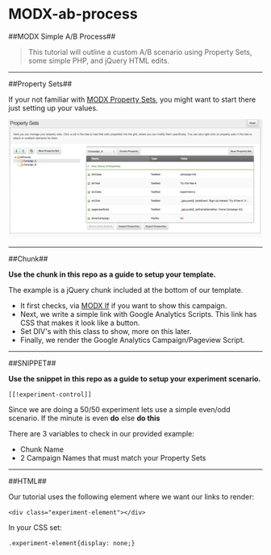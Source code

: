 MODX-ab-process
===============

##MODX Simple A/B Process##

> This tutorial will outline a custom A/B scenario using Property Sets, some simple PHP, and jQuery HTML edits. 

- - -

##Property Sets##

If your not familiar with [MODX Property Sets](http://rtfm.modx.com/revolution/2.x/making-sites-with-modx/customizing-content/properties-and-property-sets), you might want to start there just setting up your values.

![Property Sets](campaign-property-sets.jpg)

- - -

##Chunk##

**Use the chunk in this repo as a guide to setup your template.**

The example is a jQuery chunk included at the bottom of our template. 

- It first checks, via [MODX If](http://rtfm.modx.com/extras/revo/if) if you want to show this campaign.
- Next, we write a simple link with Google Analytics Scripts. This link has CSS that makes it look like a button. 
- Set DIV's with this class to show, more on this later.
- Finally, we render the Google Analytics Campaign/Pageview Script. 

- - -

##SNIPPET##

**Use the snippet in this repo as a guide to setup your experiment scenario.**

    [[!experiment-control]]

Since we are doing a 50/50 experiment lets use a simple even/odd scenario. If the minute is even **do** else **do this**

There are 3 variables to check in our provided example:

- Chunk Name
- 2 Campaign Names that must match your Property Sets

- - -

##HTML##

Our tutorial uses the following element where we want our links to render:


    <div class="experiment-element"></div>

In your CSS set:


    .experiment-element{display: none;}






